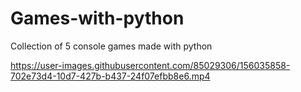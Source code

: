 # Games-with-python
Collection of 5 console games made with python

https://user-images.githubusercontent.com/85029306/156035858-702e73d4-10d7-427b-b437-24f07efbb8e6.mp4

